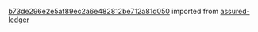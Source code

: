 [b73de296e2e5af89ec2a6e482812be712a81d050](https://github.com/insolar/assured-ledger/commit/b73de296e2e5af89ec2a6e482812be712a81d050) imported from [assured-ledger](https://github.com/insolar/assured-ledger)
